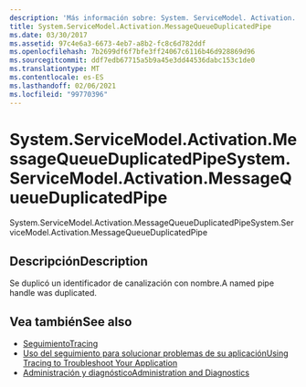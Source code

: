 ```yaml
---
description: 'Más información sobre: System. ServiceModel. Activation. MessageQueueDuplicatedPipe'
title: System.ServiceModel.Activation.MessageQueueDuplicatedPipe
ms.date: 03/30/2017
ms.assetid: 97c4e6a3-6673-4eb7-a8b2-fc8c6d782ddf
ms.openlocfilehash: 7b2699df6f7bfe3ff24067c6116b46d928869d96
ms.sourcegitcommit: ddf7edb67715a5b9a45e3dd44536dabc153c1de0
ms.translationtype: MT
ms.contentlocale: es-ES
ms.lasthandoff: 02/06/2021
ms.locfileid: "99770396"
---
```

# <a name="systemservicemodelactivationmessagequeueduplicatedpipe"></a><span data-ttu-id="2946f-103">System.ServiceModel.Activation.MessageQueueDuplicatedPipe</span><span class="sxs-lookup"><span data-stu-id="2946f-103">System.ServiceModel.Activation.MessageQueueDuplicatedPipe</span></span>

<span data-ttu-id="2946f-104">System.ServiceModel.Activation.MessageQueueDuplicatedPipe</span><span class="sxs-lookup"><span data-stu-id="2946f-104">System.ServiceModel.Activation.MessageQueueDuplicatedPipe</span></span>  
  
## <a name="description"></a><span data-ttu-id="2946f-105">Descripción</span><span class="sxs-lookup"><span data-stu-id="2946f-105">Description</span></span>  

 <span data-ttu-id="2946f-106">Se duplicó un identificador de canalización con nombre.</span><span class="sxs-lookup"><span data-stu-id="2946f-106">A named pipe handle was duplicated.</span></span>  
  
## <a name="see-also"></a><span data-ttu-id="2946f-107">Vea también</span><span class="sxs-lookup"><span data-stu-id="2946f-107">See also</span></span>

- [<span data-ttu-id="2946f-108">Seguimiento</span><span class="sxs-lookup"><span data-stu-id="2946f-108">Tracing</span></span>](index.md)
- [<span data-ttu-id="2946f-109">Uso del seguimiento para solucionar problemas de su aplicación</span><span class="sxs-lookup"><span data-stu-id="2946f-109">Using Tracing to Troubleshoot Your Application</span></span>](using-tracing-to-troubleshoot-your-application.md)
- [<span data-ttu-id="2946f-110">Administración y diagnóstico</span><span class="sxs-lookup"><span data-stu-id="2946f-110">Administration and Diagnostics</span></span>](../index.md)
